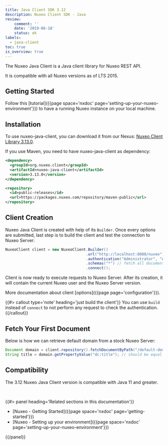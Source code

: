 ```yaml
---
title: Java Client SDK 3.12
description: Nuxeo Client SDK - Java
review:
    comment: ''
    date: '2019-06-18'
    status: ok
labels:
  - java-client
toc: true
is_overview: true
---
```


The Nuxeo Java Client is a Java client library for Nuxeo REST API.

It is compatible with all Nuxeo versions as of LTS 2015.

## Getting Started

Follow this [tutorial]({{page space='nxdoc' page='setting-up-your-nuxeo-environment'}}) to have a running Nuxeo instance on your local machine.

## Installation

To use nuxeo-java-client, you can download it from our Nexus: [Nuxeo Client Library 3.13.0](https://packages.nuxeo.com/#browse/search/maven=attributes.maven2.artifactId%3Dnuxeo-java-client%20AND%20version%3D3.13.0).

If you use Maven, you need to have nuxeo-java-client as dependency:

```xml
<dependency>
  <groupId>org.nuxeo.client</groupId>
  <artifactId>nuxeo-java-client</artifactId>
  <version>3.13.0</version>
</dependency>

<repository>
  <id>public-releases</id>
  <url>https://packages.nuxeo.com/repository/maven-public</url>
</repository>
```

## Client Creation

Nuxeo Java Client is created with help of its `Builder`. Once every options are submitted, last step is to build the client and test the connection to Nuxeo Server:

```java
NuxeoClient client = new NuxeoClient.Builder()
                                    .url("http://localhost:8080/nuxeo")
                                    .authentication("Administrator", "Administrator")
                                    .schemas("*") // fetch all document schemas
                                    .connect();
```

Client is now ready to execute requests to Nuxeo Server. After its creation, it will contain the current Nuxeo user and the Nuxeo Server version.

More documentation about client [options]({{page page='configuration'}}).

{{#> callout type='note' heading='just build the client'}}
You can use `build` instead of `connect` to not perform any request to check the authentication.
{{/callout}}

## Fetch Your First Document

Below is how we can retrieve default domain from a stock Nuxeo Server:

```java
Document domain = client.repository().fetchDocumentByPath("/default-domain");
String title = domain.getPropertyValue("dc:title"); // should be equal to "Domain"
```

## Compatibility

The 3.12 Nuxeo Java Client version is compatible with Java 11 and greater.

&nbsp;

<div class="row" data-equalizer data-equalize-on="medium"><div class="column medium-6">{{#> panel heading='Related sections in this documentation'}}

- [Nuxeo - Getting Started]({{page space='nxdoc' page='getting-started'}})
- [Nuxeo - Setting up your environment]({{page space='nxdoc' page='setting-up-your-nuxeo-environment'}})

{{/panel}}</div></div>

&nbsp;
